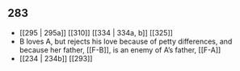 ## 283
- [[295 | 295a]] [[310]] [[334 | 334a, b]] [[325]] 
- B loves A, but rejects his love because of petty differences, and because her father, [[F-B]], is an enemy of A’s father, [[F-A]]
- [[234 | 234b]] [[293]] 


